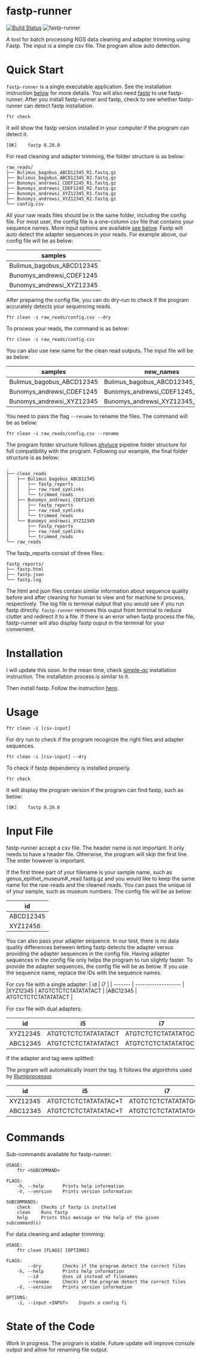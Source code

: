 # fastp-runner
[![Build Status](https://www.travis-ci.com/hhandika/fastp-runner.svg?branch=main)](https://www.travis-ci.com/hhandika/fastp-runner)
![fastp-runner](https://github.com/hhandika/fastp-runner/workflows/Tests/badge.svg)

A tool for batch processing NGS data cleaning and adapter trimming using Fastp. The input is a simple csv file. The program allow auto detection.  

# Quick Start
`fastp-runner` is a single executable application. See the installation instruction [below](#installation) for more details. You will also need [fastp](https://github.com/OpenGene/fastp) to use fastp-runner. After you install fastp-runner and fastp, check to see whether fastp-runner can detect fastp installation.

```
ftr check
```
It will show the fastp version installed in your computer if the program can detect it.

```
[OK]    fastp 0.20.0
```

For read cleaning and adapter trimming, the folder structure is as below:

```
raw_reads/
├── Bulimus_bagobus_ABCD12345_R1.fastq.gz
├── Bulimus_bagobus_ABCD12345_R2.fastq.gz
├── Bunomys_andrewsi_CDEF1245_R1.fastq.gz
├── Bunomys_andrewsi_CDEF1245_R2.fastq.gz
├── Bunomys_andrewsi_XYZ12345_R1.fastq.gz
├── Bunomys_andrewsi_XYZ12345_R2.fastq.gz
└── config.csv
```

All your raw reads files should be in the same folder, including the config file. For most user, the config file is a one-column csv file that contains your sequence names. More input options are available [see below](#input-file). Fastp will auto detect the adapter sequences in your reads. For example above, our config file will be as below:

| samples                   |
|---------------------------|
|Bulimus_bagobus_ABCD12345  |
|Bunomys_andrewsi_CDEF1245  |
|Bunomys_andrewsi_XYZ12345  |

After preparing the config file, you can do dry-run to check if the program accurately detects your sequencing reads.

```
ftr clean -i raw_reads/config.csv --dry
```

To process your reads, the command is as below:

```
ftr clean -i raw_reads/config.csv
```

You can also use new name for the clean read outputs. The input file will be as below:

| samples                   | new_names                             |
|---------------------------|---------------------------------------|
|Bulimus_bagobus_ABCD12345  | Bulimus_bagobus_ABCD12345_leyte       |
|Bunomys_andrewsi_CDEF1245  | Bunomys_andrewsi_CDEF1245_sulawesi    |
|Bunomys_andrewsi_XYZ12345  | Bunomys_andrewsi_XYZ12345_sulawesi    |

You need to pass the flag `--rename` to rename the files. The command will be as below:

```
ftr clean -i raw_reads/config.csv --rename
```

The program folder structure follows [phyluce](https://phyluce.readthedocs.io/en/latest/) pipeline folder structure for full compatibility with the program. Following our example, the final folder structure is as below:

```
.
├── clean_reads
│   ├── Bulimus_bagobus_ABCD12345
│   │   ├── fastp_reports
│   │   ├── raw_read_symlinks
│   │   └── trimmed_reads
│   ├── Bunomys_andrewsi_CDEF1245
│   │   ├── fastp_reports
│   │   ├── raw_read_symlinks
│   │   └── trimmed_reads
│   └── Bunomys_andrewsi_XYZ12345
│       ├── fastp_reports
│       ├── raw_read_symlinks
│       └── trimmed_reads
└── raw_reads
```

The fastp_reports consist of three files:

```
fastp_reports/
├── fastp.html
├── fastp.json
└── fastp.log
```
The html and json files contain similar information about sequence quality before and after cleaning for human to view and for machine to process, respectively. The log file is terminal output that you would see if you run fastp directly. `fastp-runner` removes this ouput from terminal to reduce clutter and redirect it to a file. If there is an error when fastp process the file, fastp-runner will also display fastp ouput in the terminal for your convenient.   

# Installation

I will update this soon. In the mean time, check [simple-qc](https://github.com/hhandika/simple-qc) installation instruction. The installation process is similar to it.

Then install fastp. Follow the instruction [here](https://github.com/OpenGene/fastp).

# Usage

```
ftr clean -i [csv-input]
```

For dry run to check if the program recognize the right files and adapter sequences.

```
ftr clean -i [csv-input] --dry
```

To check if fastp dependency is installed properly.

```
ftr check
```

It will display the program version if the program can find fastp, such as below:

```
[OK]    fastp 0.20.0
```

# Input File

fastp-runner accept a csv file. The header name is not important. It only needs to have a header file. Otherwise, the program will skip the first line. The order however is important. 

If the first three part of your filename is your sample name, such as genus_epithet_museum#_read.fastq.gz and you would like to keep the same name for the raw-reads and the cleaned reads. You can pass the unique id of your sample, such as museum numbers. The config file will be as below:

| id      |
|---------|
|ABCD12345|
|XYZ12456 |

You can also pass your adapter sequence. In our test, there is no data quality differences between letting fastp detects the adapter versus providing the adapter sequences in the config file. Having adapter sequences in the config file only helps the program to run slightly faster. To provide the adapter sequences, the config file will be as below. If you use the sequence name, replace the IDs with the sequence names.

For cvs file with a single adapter:
| id        |   i7                | 
| -------   | ------------------- |  
|XYZ12345   | ATGTCTCTCTATATATACT | 
|ABC12345   | ATGTCTCTCTATATATACT | 


For csv file with dual adapters:

| id      |   i5                | i7                  |
| ------- | ------------------- | ------------------  | 
|XYZ12345 | ATGTCTCTCTATATATACT | ATGTCTCTCTATATATGCT |
|ABC12345 | ATGTCTCTCTATATATACT | ATGTCTCTCTATATATGCT |

If the adapter and tag were splitted:

The program will automatically insert the tag. It follows the algorithms used by [Illumiprocessor](https://illumiprocessor.readthedocs.io/en/latest/).

| id      |   i5                    | i7                    |   i5 index   | i7 index   |
| -------   | -------------------   | ------------------    | -----------| ---------|
|XYZ12345    | ATGTCTCTCTATATATAC*T | ATGTCTCTCTATATATGC*T  | ATGTCTC    | ATGTATG  |
|ABC12345    | ATGTCTCTCTATATATAC*T | ATGTCTCTCTATATATGC*T  | GGGTCTC    | ATGTAAA  |

# Commands

Sub-commands available for fastp-runner:

```
USAGE:
    ftr <SUBCOMMAND>

FLAGS:
    -h, --help       Prints help information
    -V, --version    Prints version information

SUBCOMMANDS:
    check    Checks if fastp is installed
    clean    Runs fastp
    help     Prints this message or the help of the given subcommand(s)
```

For data cleaning and adapter trimming:

```
USAGE:
    ftr clean [FLAGS] [OPTIONS]

FLAGS:
        --dry        Checks if the program detect the correct files
    -h, --help       Prints help information
        --id         Uses id instead of filenames
        --rename     Checks if the program detect the correct files
    -V, --version    Prints version information

OPTIONS:
    -i, --input <INPUT>    Inputs a config fi
```

# State of the Code
Work in progress. The program is stable. Future update will improve console output and allow for renaming file output. 